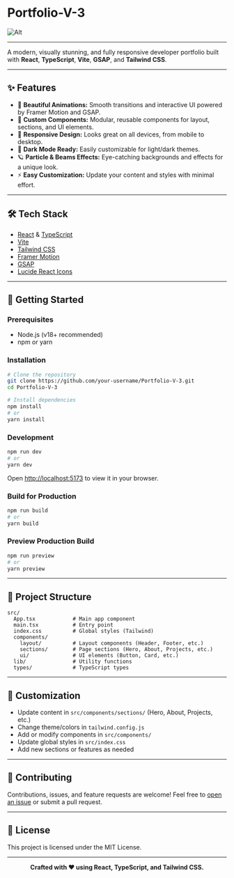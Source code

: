 # Portfolio-V-3

![Alt](https://repobeats.axiom.co/api/embed/a0c296bb29153fdb423cc94dd90de57a60b4a811.svg "Repobeats analytics image")

---

A modern, visually stunning, and fully responsive developer portfolio built with **React**, **TypeScript**, **Vite**, **GSAP**, and **Tailwind CSS**.

---

## ✨ Features

- 🎨 **Beautiful Animations:** Smooth transitions and interactive UI powered by Framer Motion and GSAP.
- 🧩 **Custom Components:** Modular, reusable components for layout, sections, and UI elements.
- 📱 **Responsive Design:** Looks great on all devices, from mobile to desktop.
- 🌙 **Dark Mode Ready:** Easily customizable for light/dark themes.
- 🪐 **Particle & Beams Effects:** Eye-catching backgrounds and effects for a unique look.
- ⚡ **Easy Customization:** Update your content and styles with minimal effort.

---

## 🛠️ Tech Stack

- [React](https://react.dev/) & [TypeScript](https://www.typescriptlang.org/)
- [Vite](https://vitejs.dev/)
- [Tailwind CSS](https://tailwindcss.com/)
- [Framer Motion](https://www.framer.com/motion/)
- [GSAP](https://greensock.com/gsap/)
- [Lucide React Icons](https://lucide.dev/)

---

## 🚀 Getting Started

### Prerequisites
- Node.js (v18+ recommended)
- npm or yarn

### Installation

```bash
# Clone the repository
git clone https://github.com/your-username/Portfolio-V-3.git
cd Portfolio-V-3

# Install dependencies
npm install
# or
yarn install
```

### Development

```bash
npm run dev
# or
yarn dev
```

Open [http://localhost:5173](http://localhost:5173) to view it in your browser.

### Build for Production

```bash
npm run build
# or
yarn build
```

### Preview Production Build

```bash
npm run preview
# or
yarn preview
```

---

## 📁 Project Structure

```text
src/
  App.tsx            # Main app component
  main.tsx           # Entry point
  index.css          # Global styles (Tailwind)
  components/
    layout/          # Layout components (Header, Footer, etc.)
    sections/        # Page sections (Hero, About, Projects, etc.)
    ui/              # UI elements (Button, Card, etc.)
  lib/               # Utility functions
  types/             # TypeScript types
```

---

## 📝 Customization

- Update content in `src/components/sections/` (Hero, About, Projects, etc.)
- Change theme/colors in `tailwind.config.js`
- Add or modify components in `src/components/`
- Update global styles in `src/index.css`
- Add new sections or features as needed

---

## 🙌 Contributing

Contributions, issues, and feature requests are welcome! Feel free to [open an issue](https://github.com/your-username/Portfolio-V-3/issues) or submit a pull request.

---

## 📄 License

This project is licensed under the MIT License.

---

<div align="center">
  <b>Crafted with ❤️ using React, TypeScript, and Tailwind CSS.</b>
</div>
